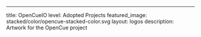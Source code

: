 ---
title: OpenCueIO
level: Adopted Projects
featured_image: stacked/color/opencue-stacked-color.svg
layout: logos
description: Artwork for the OpenCue project
